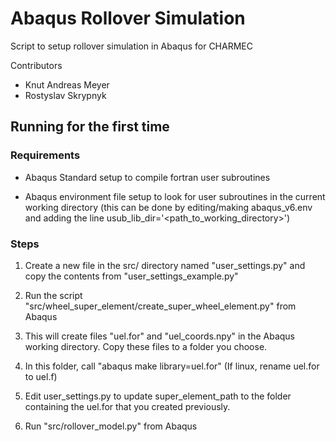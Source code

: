 [//]: # (To preview markdown file in Emacs type C-c C-c p)

# Abaqus Rollover Simulation
Script to setup rollover simulation in Abaqus for CHARMEC

Contributors

* Knut Andreas Meyer 
* Rostyslav Skrypnyk

## Running for the first time 
### Requirements

* Abaqus Standard setup to compile fortran user subroutines

* Abaqus environment file setup to look for user subroutines in the current working directory (this can be done by editing/making abaqus_v6.env and adding the line usub_lib_dir='<path_to_working_directory>')

### Steps

1) Create a new file in the src/ directory named "user_settings.py" and copy the contents from "user_settings_example.py"

2) Run the script "src/wheel_super_element/create_super_wheel_element.py" from Abaqus

3) This will create files "uel.for" and "uel_coords.npy" in the Abaqus working directory. Copy these files to a folder you choose.

4) In this folder, call "abaqus make library=uel.for" (If linux, rename uel.for to uel.f)

5) Edit user_settings.py to update super_element_path to the folder containing the uel.for that you created previously. 

6) Run "src/rollover_model.py" from Abaqus
